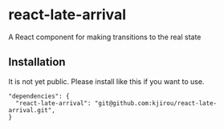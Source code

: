 # react-late-arrival

A React component for making transitions to the real state


## Installation

It is not yet public.
Please install like this if you want to use.

```
"dependencies": {
  "react-late-arrival": "git@github.com:kjirou/react-late-arrival.git",
}
```
